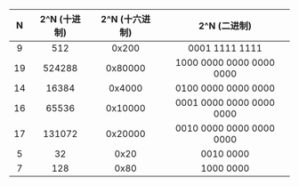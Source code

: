 |  N   | 2^N (十进制) | 2^N (十六进制) |        2^N (二进制)         |
| :--: | :----------: | :------------: |:------------------------:|
|  9   |     512      |     0x200      |      0001 1111 1111      |
|  19  |    524288    |    0x80000     | 1000 0000 0000 0000 0000 |
|  14  |    16384     |     0x4000     |   0100 0000 0000 0000    |
|  16  |    65536     |    0x10000     | 0001 0000 0000 0000 0000 |
|  17  |    131072    |    0x20000     | 0010 0000 0000 0000 0000 |
|  5   |      32      |      0x20      |        0010 0000         |
|  7   |     128      |      0x80      |        1000 0000         |

